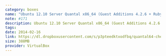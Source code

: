 ```yaml
---
category: boxes
name: "Ubuntu 12.10 Server Quantal x86_64 (Guest Additions 4.2.6 + Ruby 1.9.3 (rvm multi-user) + Chef 11.4.4)"
note: #171
description: Ubuntu 12.10 Server Quantal x86_64 (Guest Additions 4.2.6 + Ruby 1.9.3 (rvm multi-user) + Chef 11.4.4)
tags:
date: 2014-02-16
link: https://dl.dropboxusercontent.com/s/p3pteedktxodfbq/quantal64-chef11.box
size: 388MB
provider: VirtualBox
---
```

